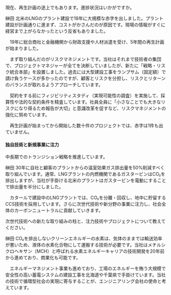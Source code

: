 現在、再生計画の途上でもあります。進捗状況はいかがですか。

榊田 北米のLNGのプラント建設で18年に大規模な赤字を出しました。プラント建設が計画通りに進まず、コストがかさんだのが原因です。現場の情報がすぐに経営まで上がらなかったという反省もありました。

　19年に総合商社と金融機関から財政支援や人材派遣を受け、5年間の再生計画が始まりました。

　まず取り組んだのがリスクマネジメントです。当社はそれまで技術者の集団で、プロジェクトマネジャーが全てを決断していましたが、新たに「戦略・リスク統合本部」を設置しました。過去には大型建設工事をランプサム（固定額）で請け負うケースが多かったのですが、顧客とリスクを分担し、リスクとリターンのバランスが取れるようアプローチしています。

　契約をする前にフィジビリティスタディ（実現可能性の調査）を実施して、採算性や法的な契約条件を精査しています。社員全員に「小さなことでも大きなリスクになり得るため報告が大切」と意識改革を促すなど、リスクマネジメントの強化に努めています。

　再生計画が始まってから開始した数十件のプロジェクトでは、赤字は1件も出ていません。

#### 独自技術と新規事業に注力

中長期でのトランジション戦略を推進しています。

榊田 30年に自社と顧客のプラントからの温室効果ガス排出量を50%削減すべく取り組んでいます。通常、LNGプラントの内燃機関であるガスタービンはCO₂を排出しますが、当社が手掛ける北米のプラントはガスタービンを電動にすることで排出量を半分にしました。

　カタールで建設中のLNGプラントでは、CO₂を分離・回収し、地中に貯留するCCS技術を採用しています。さらに次世代技術や新分野の事業に注力し、社会全体のカーボンニュートラルに貢献していきます。

次世代技術への新たな取り組みの柱と、注力技術やプロジェクトについて教えてください。

榊田 CO₂を排出しないクリーンエネルギーの水素は、気体のままでは輸送効率が悪いため、液体の水素化合物にして運搬する技術が必要です。当社はメチルシクロヘキサン（MCH）と呼ばれる水素エネルギーキャリアの技術開発を20年前から進めており、商業化も可能です。

　エネルギーマネジメント事業も進めており、工場のエネルギーを賄う大規模で安全性の高い蓄電システムの建設工事を北海道や千葉県で手掛けています。当社の技術で循環型社会の実現に寄与することが、エンジニアリング会社の使命と考えています。